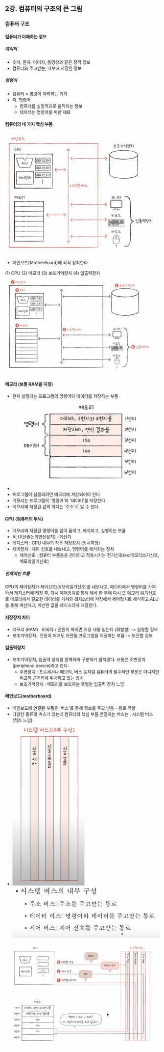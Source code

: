 ## 2강. 컴퓨터의 구조의 큰 그림

### 컴퓨터 구조

#### 컴퓨터가 이해하는 정보

##### 데이터

- 숫자, 문자, 이미지, 동영상과 같은 정적 정보
- 컴퓨터와 주고받는, 내부에 저장된 정보

##### 명령어

- 컴퓨터 = 명령어 처리하는 기계
- 즉, 명령어
    - 컴퓨터를 실질적으로 움직이는 정보
    - 데이터는 명령어를 위한 재료

#### 컴퓨터의 네 가지 핵심 부품

![img_2.png](img_2.png)

- 메인보드(MotherBoard)에 각각 장착한다

(1) CPU
(2) 메모리
(3) 보조기억장치
(4) 입출력장치
![img.png](img.png)

#### 메모리 (보통 RAM을 지칭)

- 현재 실행되는 프로그램의 명령어와 데이터를 저장하는 부품
- ![img_1.png](img_1.png)
- 프로그램이 실행되려면 메모리에 저장되어야 한다
- 메모리는 프로그램의 '명령어'와 '데이터'를 저장한다
- 메모리에 저장된 값의 위치는 '주소'로 알 수 있다

#### CPU (컴퓨터의 두뇌)

- 메모리에 저장된 명령어를 읽어 들이고, 해석하고, 실행하는 부품
- ALU(산술논리연산장치) : 계산기
- 레지스터 : CPU 내부의 작은 저장장치 (임시저장)
- 제어장치 : 제어 신호를 내보내고, 명령어를 해석하는 장치
    - 제어신호 : 컴퓨터 부품들을 관리하고 작동시키는 전기신호(ex:메모리쓰기신호, 메모리읽기신호)

##### 전체적인 흐름

CPU의 제어장치가 제어신호(메모리읽기신호)를 내보내고, 메모리에서 명령어를 가져와서 레지스터에 저장 후, 다시 제어장치를 통해 해석 한 후에 다시 또 메모리 읽기신호로 메모리에서 필요한 데이터를 가져와 레지스터에
저장해서 제어장치로 해석하고 ALU를 통해 계산하고, 계산한 값을 레지스터에 저장한다.

#### 저장장치 차이

- 메모리 (RAM) : 비싸다 / 전원이 꺼지면 저장 내용 잃는다 (휘발성) -> 실행할 정보
- 보조기억장치 : 전원이 꺼져도 보관될 프로그램을 저장하는 부품 -> 보관할 정보

#### 입출력장치

- 보조기억장치, 입출력 장치를 완벽하게 구분하기 쉽지않다. 보통은 주변장치(peripheral device)라고 한다.
    - 주변장치 : 프로세서나 메모리, 버스 등처럼 컴퓨터의 필수적인 부분은 아니지만 비교적 근거리에 위치하고 있는 장치
    - 보조기억장치 : 메모리를 보조하는 특별한 입출력 장치 느낌

#### 메인보드(motherboard)

- 메인보드에 연결된 부품은 '버스'를 통해 정보를 주고 받음 - 통로 역할
- 다양한 종류의 버스가 있는데 컴퓨터의 핵심 부품 연결하는 버스는 : 시스템 버스 (척추 느낌)
- ![img_3.png](img_3.png)![img_4.png](img_4.png)

![img_5.png](img_5.png)